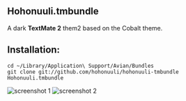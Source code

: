 Hohonuuli.tmbundle
------------------

A dark **TextMate 2** them2 based on the Cobalt theme.

Installation:
-------------

    cd ~/Library/Application\ Support/Avian/Bundles
    git clone git://github.com/hohonuuli/hohonuuli-tmbundle Hohonuuli.tmbundle
    
![screenshot 1](http://f.cl.ly/items/0x2W322b1z352E2k1U2r/DublinCoreDAOImpl.jpg)
![screenshot 2](http://f.cl.ly/items/0x2W322b1z352E2k1U2r/AreaMeasurementLayerUI.jpg)